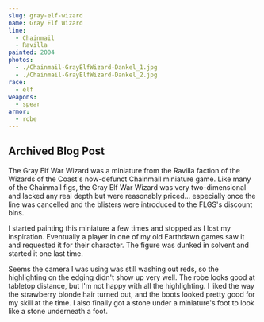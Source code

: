 ```yaml
---
slug: gray-elf-wizard
name: Gray Elf Wizard
line:
  - Chainmail
  - Ravilla
painted: 2004
photos:
  - ./Chainmail-GrayElfWizard-Dankel_1.jpg
  - ./Chainmail-GrayElfWizard-Dankel_2.jpg
race:
  - elf
weapons:
  - spear
armor:
  - robe
---
```


## Archived Blog Post

The Gray Elf War Wizard was a miniature from the Ravilla faction of the Wizards of the Coast's now-defunct Chainmail miniature game. Like many of the Chainmail figs, the Gray Elf War Wizard was very two-dimensional and lacked any real depth but were reasonably priced... especially once the line was cancelled and the blisters were introduced to the FLGS's discount bins.

I started painting this miniature a few times and stopped as I lost my inspiration. Eventually a player in one of my old Earthdawn games saw it and requested it for their character. The figure was dunked in solvent and started it one last time.

Seems the camera I was using was still washing out reds, so the highlighting on the edging didn't show up very well. The robe looks good at tabletop distance, but I'm not happy with all the highlighting. I liked the way the strawberry blonde hair turned out, and the boots looked pretty good for my skill at the time. I also finally got a stone under a miniature's foot to look like a stone underneath a foot.
